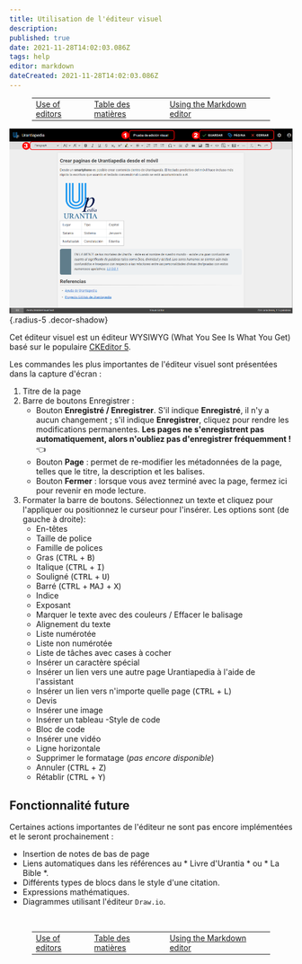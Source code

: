 ```yaml
---
title: Utilisation de l'éditeur visuel
description: 
published: true
date: 2021-11-28T14:02:03.086Z
tags: help
editor: markdown
dateCreated: 2021-11-28T14:02:03.086Z
---
```


<figure class="table chapter-navigator">
  <table>
    <tbody>
      <tr>
        <td><a href="/fr/help/web_editors">Use of editors</a></td>
        <td><a href="/fr/help">Table des matières</a></td>
        <td><a href="/fr/help/web_markdown_editor">Using the Markdown editor</a></td>
      </tr>
    </tbody>
  </table>
</figure>

![help_visual_editor.png](/image/help_visual_editor.png){.radius-5 .decor-shadow}

Cet éditeur visuel est un éditeur WYSIWYG (What You See Is What You Get) basé sur le populaire [CKEditor 5](https://ckeditor.com/).

Les commandes les plus importantes de l'éditeur visuel sont présentées dans la capture d'écran :
1. Titre de la page
2. Barre de boutons Enregistrer :
    - Bouton **Enregistré / Enregistrer**. S'il indique **Enregistré**, il n'y a aucun changement ; s'il indique **Enregistrer**, cliquez pour rendre les modifications permanentes. **Les pages ne s'enregistrent pas automatiquement, alors n'oubliez pas d'enregistrer fréquemment !** :point_left:
    - Bouton **Page** : permet de re-modifier les métadonnées de la page, telles que le titre, la description et les balises.
    - Bouton **Fermer** : lorsque vous avez terminé avec la page, fermez ici pour revenir en mode lecture.
3. Formater la barre de boutons. Sélectionnez un texte et cliquez pour l'appliquer ou positionnez le curseur pour l'insérer. Les options sont (de gauche à droite):
    - En-têtes
    - Taille de police
    - Famille de polices
    - Gras (<kbd>CTRL</kbd> + <kbd>B</kbd>)
    - Italique (<kbd>CTRL</kbd> + <kbd>I</kbd>)
    - Souligné (<kbd>CTRL</kbd> + <kbd>U</kbd>)
    - Barré (<kbd>CTRL</kbd> + <kbd>MAJ</kbd> + <kbd>X</kbd>)
    - Indice
    - Exposant
    - Marquer le texte avec des couleurs / Effacer le balisage
    - Alignement du texte
    - Liste numérotée
    - Liste non numérotée
    - Liste de tâches avec cases à cocher
    - Insérer un caractère spécial
    - Insérer un lien vers une autre page Urantiapedia à l'aide de l'assistant
    - Insérer un lien vers n'importe quelle page (<kbd>CTRL</kbd> + <kbd>L</kbd>)
    - Devis
    - Insérer une image
    - Insérer un tableau
    -Style de code
    - Bloc de code
    - Insérer une vidéo
    - Ligne horizontale
    - Supprimer le formatage (*pas encore disponible*)
    - Annuler (<kbd>CTRL</kbd> + <kbd>Z</kbd>)
    - Rétablir (<kbd>CTRL</kbd> + <kbd>Y</kbd>)


## Fonctionnalité future

Certaines actions importantes de l'éditeur ne sont pas encore implémentées et le seront prochainement :
- Insertion de notes de bas de page
- Liens automatiques dans les références au * Livre d'Urantia * ou * La Bible *.
- Différents types de blocs dans le style d'une citation.
- Expressions mathématiques.
- Diagrammes utilisant l'éditeur `Draw.io`.

<br>

<figure class="table chapter-navigator">
  <table>
    <tbody>
      <tr>
        <td><a href="/fr/help/web_editors">Use of editors</a></td>
        <td><a href="/fr/help">Table des matières</a></td>
        <td><a href="/fr/help/web_markdown_editor">Using the Markdown editor</a></td>
      </tr>
    </tbody>
  </table>
</figure>

